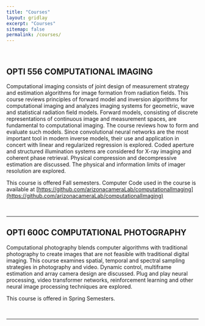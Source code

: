 ```yaml
---
title: "Courses"
layout: gridlay
excerpt: "Courses"
sitemap: false
permalink: /courses/
---
```




<br>

## **OPTI 556 COMPUTATIONAL IMAGING**

Computational imaging consists of joint design of measurement strategy and estimation algorithms for image formation from radiation fields. This course reviews principles of forward model and inversion algorithms for computational imaging and analyzes imaging systems for geometric, wave and statistical radiation field models. Forward models, consisting of discrete representations of continuous image and measurement spaces, are fundamental to computational imaging. The course reviews how to form and evaluate such models. Since convolutional neural networks are the most important tool in modern inverse models, their use and application in concert with linear and regularized regression is explored. Coded aperture and structured illumination systems are considered for X-ray imaging and coherent phase retrieval. Physical compression and decompressive estimation are discussed. The physical and information limits of imager resolution are explored.

This course is offered Fall semesters. Computer Code used in the course is available at 
[https://github.com/arizonacameraLab/computationalImaging](https://github.com/arizonacameraLab/computationalImaging)



<br>

<hr>


## **OPTI 600C COMPUTATIONAL PHOTOGRAPHY**

Computational photography blends computer algorithms with traditional photography to create images that are not
feasible with traditional digital imaging. This course examines spatial, temporal and spectral sampling strategies in photography and video. Dynamic control, multiframe estimation and array camera design are discussed. Plug and play neural processing, video transformer networks, reinforcement learning and other neural image processing techniques are explored.

This course is offered in Spring Semesters.


<br>

<hr>
